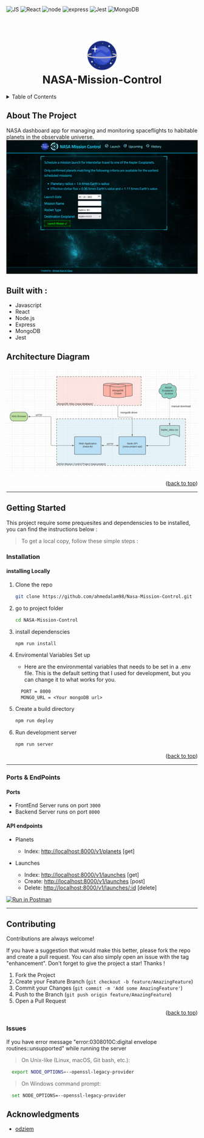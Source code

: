 <div id="top"></div>

![JS](https://img.shields.io/badge/JavaScript-F7DF1E?style=for-the-badge&logo=javascript&logoColor=black)
![React](https://img.shields.io/badge/React-20232A?style=for-the-badge&logo=react&logoColor=61DAFB)
![node](https://img.shields.io/badge/Node.js-339933?style=for-the-badge&logo=nodedotjs&logoColor=white)
![express](https://img.shields.io/badge/Express.js-000000?style=for-the-badge&logo=express&logoColor=white)
![Jest](https://img.shields.io/badge/Jest-C21325?style=for-the-badge&logo=jest&logoColor=white)
![MongoDB](https://img.shields.io/badge/MongoDB-4EA94B?style=for-the-badge&logo=mongodb&logoColor=white)

<h1 align="center">
  <br>
  <img src="./client/public/favicon.png" alt="project logo" width="80">
  <br>
  NASA-Mission-Control
  <br>
</h1>

<details>
  <summary>Table of Contents</summary>
  <ol>
    <li>
      <a href="#about-the-project">About The Project</a>
      <ul>
        <li><a href="#built-with">Built With</a></li>
        <li><a href="#architecture">Architecture Diagram</a></li>
      </ul>
    </li>
    <li>
      <a href="#getting-started">Getting Started</a>
      <ul>
        <li><a href="#installation">Installation</a></li>
        <li><a href="#ports--endpoints">Ports & EndPoints</a></li>
      </ul>
    </li>
    <li><a href="#contributing">Contributing</a></li>
    <li><a href="#acknowledgments">Acknowledgments</a></li>
  </ol>
</details>

## About The Project

NASA dashboard app for managing and monitoring spaceflights to habitable planets in the observable universe.
![Preview](./img/preview%201.png)

## Built with :

- Javascript
- React
- Node.js
- Express
- MongoDB
- Jest

## Architecture Diagram

![ArchitectureDiagram](./img/Architecture%20-Diagram.png)

<p align="right">(<a href="#top">back to top</a>)</p>

---

## Getting Started

This project require some prequesites and dependenscies to be installed, you can find the instructions below :

> To get a local copy, follow these simple steps :

### Installation

#### installing Locally

1. Clone the repo
   ```sh
   git clone https://github.com/ahmedalam98/Nasa-Mission-Control.git
   ```
2. go to project folder

   ```sh
   cd NASA-Mission-Control
   ```

3. install dependenscies

   ```bash
   npm run install
   ```

4. Enviromental Variables Set up

   - Here are the environmental variables that needs to be set in a .env file. This is the default setting that I used for development, but you can change it to what works for you.

   ```
     PORT = 8000
     MONGO_URL = <Your mongoDB url>
   ```

5. Create a build directory

   ```sh
   npm run deploy
   ```

6. Run development server

   ```sh
   npm run server
   ```

<p align="right">(<a href="#top">back to top</a>)</p>

---

### Ports & EndPoints

#### Ports

- FrontEnd Server runs on port `3000`
- Backend Server runs on port `8000`

#### API endpoints

- Planets

  - Index: [http://localhost:8000/v1/planets](http://localhost:8000/v1/planets) [get]

- Launches

  - Index: [http://localhost:8000/v1/launches](http://localhost:8000/v1/launches) [get]
  - Create: [http://localhost:8000/v1/launches](http://localhost:8000/v1/launches) [post]
  - Delete: [http://localhost:8000/v1/launches/:id](http://localhost:8000/v1/launches/:id) [delete]

[![Run in Postman](https://run.pstmn.io/button.svg)](https://app.getpostman.com/run-collection/f814f3d64372b7b6fede?action=collection%2Fimport)

---

## Contributing

Contributions are always welcome!

If you have a suggestion that would make this better, please fork the repo and create a pull request. You can also simply open an issue with the tag "enhancement".
Don't forget to give the project a star! Thanks !

1. Fork the Project
2. Create your Feature Branch (`git checkout -b feature/AmazingFeature`)
3. Commit your Changes (`git commit -m 'Add some AmazingFeature'`)
4. Push to the Branch (`git push origin feature/AmazingFeature`)
5. Open a Pull Request

<p align="right">(<a href="#top">back to top</a>)</p>

### Issues

If you have error message "error:0308010C:digital envelope routines::unsupported" while running the server

> On Unix-like (Linux, macOS, Git bash, etc.):

```bash
  export NODE_OPTIONS=--openssl-legacy-provider
```

> On Windows command prompt:

```bash
  set NODE_OPTIONS=--openssl-legacy-provider
```

## Acknowledgments

- [odziem](https://github.com/odziem)
